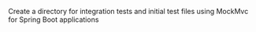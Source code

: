 Create a directory for integration tests and initial test files using MockMvc for Spring Boot applications